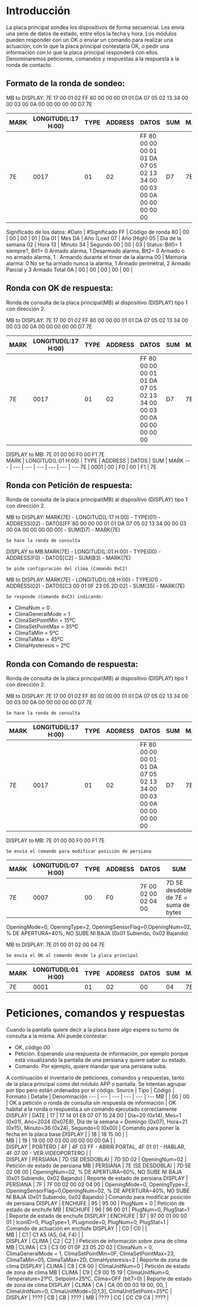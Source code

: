# Introducción
La placa principal sondea los dispositivos de forma secuencial. Les envía una serie de datos de estado, entre ellos la fecha y hora.
Los módulos pueden responder con un OK o enviar un comando para realizar una actuación, con lo que la placa principal contestaría OK, o pedir una información con lo que la placa principal responderá con ellos.
Denominaremos peticiones, comandos y respuestas a la respuesta a la ronda de contacto.
## Formato de la ronda de sondeo:
MB to DISPLAY: 
7E 17 00 01 02 FF 80 00 00 00 01 01 DA 07 05 02 13 34 00 00 03 00 0A 00 00 00 00 00 D7 7E

MARK | LONGITUD(L:17 H:00) | TYPE | ADDRESS | DATOS | SUM | MARK
--- | --- | --- | --- | --- | --- | --- 
7E | 0017 | 01 | 02 | FF 80 00 00 00 01 01 DA 07 05 02 13 34 00 00 03 00 0A 00 00 00 00 00 | D7 | 7E

Significado de los datos:
#Dato | #Significado
FF | Código de ronda
80 |
00 |
00 |
00 |
01 | Día
01 | Mes
DA | Año (Low)
07 | Año (High)
05 | Día de la semana
02 | Hora
13 | Minuto
34 | Segundo
00 | 
00 | 
03 | Status: Bit0= 1 siempre?, Bit1= 0 Armado alarma, 1 Desarmado alarma, Bit2= 0 Armado o no armado alarma, 1 : Armando durante el timer de la alarma
00 | Memoria alarma: 0 No se ha armado nunca la alarma, 1 Armado perimetral, 2 Armado Parcial y 3 Armado Total
0A |
00 |
00 |
00 |
00 |
00 |


## Ronda con OK de respuesta:
Ronda de consulta de la placa principal(MB) al dispositivo (DISPLAY) tipo 1 con dirección 2. 

MB to DISPLAY: 
7E 17 00 01 02 FF 80 00 00 00 01 01 DA 07 05 02 13 34 00 00 03 00 0A 00 00 00 00 00 D7 7E

MARK | LONGITUD(L:17 H:00) | TYPE | ADDRESS | DATOS | SUM | MARK
--- | --- | --- | --- | --- | --- | --- 
7E | 0017 | 01 | 02 | FF 80 00 00 00 01 01 DA 07 05 02 13 34 00 00 03 00 0A 00 00 00 00 00 | D7 | 7E
  
DISPLAY to MB:
7E 01 00 00 F0 00 F1 7E  
MARK | LONGITUD(L:01 H:00) | TYPE | ADDRESS | DATOS | SUM | MARK
--- | --- | --- | --- | --- | --- | ---
7E | 0001 | 00 | F0 | 00 | F1 | 7E

## Ronda con Petición de respuesta:
Ronda de consulta de la placa principal(MB) al dispositivo (DISPLAY) tipo 1 con dirección 2. 

MB to DISPLAY: MARK(7E) - LONGITUD(L:17 H:00) - TYPE(01) - ADDRESS(02) - DATOS[FF 80 00 00 00 01 01 DA 07 05 02 13 34 00 00 03 00 0A 00 00 00 00 00] - SUM(D7) - MARK(7E)

    Se hace la ronda de consulta
  DISPLAY to MB:MARK(7E) - LONGITUD(L:01 H:00) -  TYPE(00) - ADDRESS(F0) - DATOS[C2] - SUM(B3) - MARK(7E)
    
    Se pide configuración del clima (Comando 0xC2)
  MB to DISPLAY: MARK(7E) - LONGITUD(L:08 H:00) - TYPE(01) - ADDRESS(02) - DATOS[C3 00 01 0F 23 05 2D 02] - SUM(35) - MARK(7E)
    
    Se responde (Comando 0xC3) indicando:
  * ClimaNum = 0
  * ClimaGeneralMode = 1
  * ClimaSetPointMin = 15ºC
  * ClimaSetPointMax = 35ºC
  * ClimaTaMin = 5ºC
  * ClimaTaMax = 45ºC
  * ClimaHysteresis = 2ºC

## Ronda con Comando de respuesta:
Ronda de consulta de la placa principal(MB) al dispositivo (DISPLAY) tipo 1 con dirección 2. 

MB to DISPLAY: 
7E 17 00 01 02 FF 80 00 00 00 01 01 DA 07 05 02 13 34 00 00 03 00 0A 00 00 00 00 00 D7 7E
  
    Se hace la ronda de consulta
MARK | LONGITUD(L:17 H:00) | TYPE | ADDRESS | DATOS | SUM | MARK
--- | --- | --- | --- | --- | --- | --- 
7E | 0017 | 01 | 02 | FF 80 00 00 00 01 01 DA 07 05 02 13 34 00 00 03 00 0A 00 00 00 00 00 | D7 | 7E

DISPLAY to MB:
7E 01 00 00 F0 00 F1 7E  
  
    Se envía el comando para modificar posición de persiana
MARK | LONGITUD(L:07 H:00) | TYPE | ADDRESS | DATOS | SUM | MARK
--- | --- | --- | --- | --- | --- | ---
7E | 0007 | 00 | F0 | 7F 00 02 00 02 04 00 | 7D 5E desdoble de 7E = suma de bytes | 7E
  
  OpeningMode=0, OpeningType=2, OpeningSensorFlag=0,OpeningNum=02, % DE APERTURA=40%, NO SUBE NI BAJA (0x01 Subiendo, 0x02 Bajando)	

MB to DISPLAY:
7E 01 00 01 02 00 04 7E  
  
    Se envía el OK al comando desde la placa principal
MARK | LONGITUD(L:01 H:00) | TYPE | ADDRESS | DATOS | SUM | MARK
--- | --- | --- | --- | --- | --- | ---
7E | 0001 | 01 | 02 | 00 | 04 | 7E  

# Peticiones, comandos y respuestas
Cuando la pantalla quiere decir a la placa base algo espera su turno de consulta a la misma. Ahí puede contestar: 
  * OK, código 00
  * Petición. Esperando una respuesta de información, por ejemplo porque está visualizando la pantalla de una persiana y quiere saber su estado.
  * Comando. Por ejemplo, quiere mandar que una persiana suba.

A continuación el inventario de peticiones, comandos y respuestas, tanto de la placa principal como del módulo APP o pantalla.
Se intentan agrupar por tipo pero están ordenados por el código.
Source | Tipo | Código | Formato | Detalle | Denominación
--- | --- | --- | --- | --- | --- 
MB |  | 00 | 00 | OK a petición o ronda de consulta sin respuesta de información |  OK habital a la ronda o respuesta a un comando ejecutado correctamente	
DISPLAY | DATE | 17 | 17 14 01 E8 07 07 15 24 00 | Día=20 (0x14), Mes=1 (0x01), Año=2024 (0x07E8), Día de la semana = Domingo (0x07), Hora=21 (0x15), Minuto=36 (0x24), Segundo=0 (0x00) | Comando para poner la fecha en la placa base 
DISPLAY |  | 18 | 18 15 00 |  | 	
MB | | 19 | 19 00 00 03 00 00 00 00 00 0A |  | 	
DISPLAY | PORTERO | 4F | 4F 03 FF - ABRIR PORTAL, 4F 01 01 - HABLAR, 4F 07 00 - VER VIDEOPORTERO |  | 	
DISPLAY | PERSIANA | 7D (SE DESDOBLA) | 7D 5D 02 | OpeningNum=02 | Petición de estado de persiana
MB | PERSIANA | 7E (SE DESDOBLA) | 7D 5E 02 06 00 | OpeningNum=02, % DE APERTURA=60%, NO SUBE NI BAJA (0x01 Subiendo, 0x02 Bajando) | Reporte de estado de persiana
DISPLAY | PERSIANA | 7F | 7F 00 02 00 02 04 00 | OpeningMode=0, OpeningType=2, OpeningSensorFlag=0,OpeningNum=02, % DE APERTURA=40%, NO SUBE NI BAJA (0x01 Subiendo, 0x02 Bajando)	 | Comando para modificar posición de persiana
DISPLAY | ENCHUFE | 95 | 95 00 | PlugNum = 0 | Petición de estado de enchufe
MB | ENCHUFE | 96 | 96 00 01 | PlugNum=0, PlugStat=1 | Reporte de estado de enchufe
DISPLAY | ENCHUFE | 97 | 97 00 01 00 00 01 | IconID=0, PlugType=1, PLugmode=0, PlugNum=0, PlugStat=1 | Comando de actuación en enchufe
DISPLAY |  | C0	| C0  |  |  		
MB |  | C1 | C1 A5	(A5, 04, F4)  |  | 	
DISPLAY | CLIMA | C2 | C2 |  | Petición de información sobre zona de clima
MB | CLIMA | C3 | C3 00 01 0F 23 05 2D 02 | ClimaNum = 0, ClimaGeneralMode = 1, ClimaSetPointMin=0F,  ClimaSetPointMax=23, ClimaTaMin=05, ClimaTaMax=2D, ClimaHysteresis=2 | Reporte de zona de clima
DISPLAY | CLIMA | C8 | C8 00 | ClimaUnitNum=0 | Petición de estado de zona de clima
MB | CLIMA | C9 | C9 00 15 19 | ClimaUnitNum=0, Temperature=21ºC, Setpoint=25ºC, Clima=OFF (bit7=0)	 | Reporte de estado de zona de clima
DISPLAY | CLIMA | CA | CA 00 00 03 19	00, 00, |  ClimaUnitNum=0, ClimaUnitMode=[0,1,3], ClimaUnitSetPoint=25ºC	 | 
DISPLAY | ???? | CB | CB | ????	 | 
MB | ???? | CC | CC C9 C4 | ???? | 	
